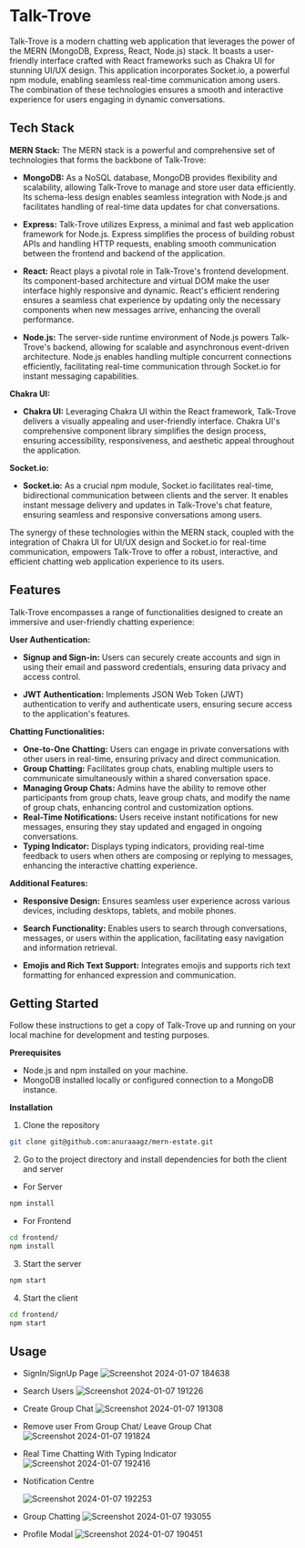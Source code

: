 
# Talk-Trove

Talk-Trove is a modern chatting web application that leverages the power of the MERN (MongoDB, Express, React, Node.js) stack. It boasts a user-friendly interface crafted with React frameworks such as Chakra UI for stunning UI/UX design. This application incorporates Socket.io, a powerful npm module, enabling seamless real-time communication among users. The combination of these technologies ensures a smooth and interactive experience for users engaging in dynamic conversations.


## Tech Stack

**MERN Stack:**
The MERN stack is a       powerful and comprehensive  set of technologies that forms the backbone of Talk-Trove:

  - **MongoDB:** As a NoSQL database, MongoDB provides flexibility and scalability, allowing Talk-Trove to manage and store user data efficiently. Its schema-less design enables seamless integration with Node.js and facilitates handling of real-time data updates for chat conversations.

  - **Express:** Talk-Trove utilizes Express, a minimal and fast web application framework for Node.js. Express simplifies the process of building robust APIs and handling HTTP requests, enabling smooth communication between the frontend and backend of the application.

  - **React:** React plays a pivotal role in Talk-Trove's frontend development. Its component-based architecture and virtual DOM make the user interface highly responsive and dynamic. React's efficient rendering ensures a seamless chat experience by updating only the necessary components when new messages arrive, enhancing the overall performance.

  - **Node.js:** The server-side runtime environment of Node.js powers Talk-Trove's backend, allowing for scalable and asynchronous event-driven architecture. Node.js enables handling multiple concurrent connections efficiently, facilitating real-time communication through Socket.io for instant messaging capabilities.

**Chakra UI:**
  
  - **Chakra UI:** Leveraging Chakra UI within the React framework, Talk-Trove delivers a visually appealing and user-friendly interface. Chakra UI's comprehensive component library simplifies the design process, ensuring accessibility, responsiveness, and aesthetic appeal throughout the application.

**Socket.io:**
  - **Socket.io:** As a crucial npm module, Socket.io facilitates real-time, bidirectional communication between clients and the server. It enables instant message delivery and updates in Talk-Trove's chat feature, ensuring seamless and responsive conversations among users.

The synergy of these technologies within the MERN stack, coupled with the integration of Chakra UI for UI/UX design and Socket.io for real-time communication, empowers Talk-Trove to offer a robust, interactive, and efficient chatting web application experience to its users.



## Features
Talk-Trove encompasses a range of functionalities designed to create an immersive and user-friendly chatting experience:

**User Authentication:**
- **Signup and Sign-in:** Users can securely create accounts and sign in using their email and password credentials, ensuring data privacy and access control.

- **JWT Authentication:** Implements JSON Web Token (JWT) authentication to verify and authenticate users, ensuring secure access to the application's features.

**Chatting Functionalities:**
- **One-to-One Chatting:** Users can engage in private conversations with other users in real-time, ensuring privacy and direct communication.
- **Group Chatting:** Facilitates group chats, enabling multiple users to communicate simultaneously within a shared conversation space.
- **Managing Group Chats:** Admins have the ability to remove other participants from group chats, leave group chats, and modify the name of group chats, enhancing control and customization options.
- **Real-Time Notifications:** Users receive instant notifications for new messages, ensuring they stay updated and engaged in ongoing conversations.
- **Typing Indicator:** Displays typing indicators, providing real-time feedback to users when others are composing or replying to messages, enhancing the interactive chatting experience.

**Additional Features:**
- **Responsive Design:** Ensures seamless user experience across various devices, including desktops, tablets, and mobile phones.

- **Search Functionality:** Enables users to search through conversations, messages, or users within the application, facilitating easy navigation and information retrieval.

- **Emojis and Rich Text Support:** Integrates emojis and supports rich text formatting for enhanced expression and communication.
## Getting Started 
Follow these instructions to get a copy of Talk-Trove up and running on your local machine for development and testing purposes.

**Prerequisites**
- Node.js and npm installed on your machine.
- MongoDB installed locally or configured connection to a MongoDB instance.

**Installation**

1. Clone the repository

```bash
git clone git@github.com:anuraaagz/mern-estate.git
```
2. Go to the project directory and install dependencies for both the client and server
- For Server  
```bash
npm install
```  
 - For Frontend
 ```bash
 cd frontend/
npm install
```
3. Start the server
```bash
npm start
```
4. Start the client
```bash
cd frontend/
npm start
```

## Usage
- SignIn/SignUp Page
  ![Screenshot 2024-01-07 184638](https://github.com/anuraaagz/chat_app/assets/121785178/85cdc29b-0fea-4311-91f5-b44fbd122920)

- Search Users
  ![Screenshot 2024-01-07 191226](https://github.com/anuraaagz/chat_app/assets/121785178/42254862-d87f-47bd-9555-fac0365a7bce)

- Create Group Chat
  ![Screenshot 2024-01-07 191308](https://github.com/anuraaagz/chat_app/assets/121785178/30461365-566f-40cb-8870-2bbae766cc73)

- Remove user From Group Chat/ Leave Group Chat
  ![Screenshot 2024-01-07 191824](https://github.com/anuraaagz/chat_app/assets/121785178/60fb837e-d80b-4b0d-abf6-3de035175c18)

- Real Time Chatting With Typing Indicator
  ![Screenshot 2024-01-07 192416](https://github.com/anuraaagz/chat_app/assets/121785178/66ec49b0-8e23-4bda-a4fe-f9266c6e3a5c)

- Notification Centre
  
  ![Screenshot 2024-01-07 192253](https://github.com/anuraaagz/chat_app/assets/121785178/f5f72241-842f-425f-8273-99cbcee893dd)

- Group Chatting
  ![Screenshot 2024-01-07 193055](https://github.com/anuraaagz/chat_app/assets/121785178/7a4ec990-d92a-438d-a02b-0ed557d74dde)

- Profile Modal
  ![Screenshot 2024-01-07 190451](https://github.com/anuraaagz/chat_app/assets/121785178/55b7020b-ad80-427f-b949-0eb40466f464)

  
